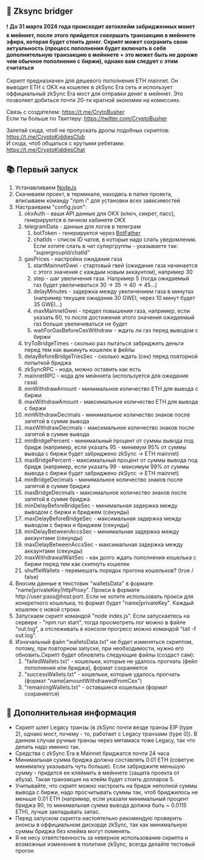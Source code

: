 ## 🚀 Zksync bridger
❗️ <b>До 31 марта 2024 года происходит автоклейм забридженных монет в мейннет, после этого прийдется совершать транзакцию в мейннете эфира, которая будет стоить денег. Скрипт может сохранить свою актуальность (процесс пополнения будет включать в себя дополнительную транзакцию в мейннете + это может быть не дороже чем обычное пополнение с биржи), однако вам следует с этим считаться</b> <br><br>
Скрипт предназначен для дешевого пополнения ETH mainnet. Он выводит ETH c OKX на кошелек в zkSync Era сеть и использует оффициальный zkSync Era мост для отправки денег в мейннет. Это позволяет добиться почти 20-ти кратной экономии на комиссиях.

Связь с создателем: https://t.me/CrytoBusher <br>
Если ты больше по Твиттеру: https://twitter.com/CryptoBusher <br>

Залетай сюда, чтоб не пропускать дропы подобных скриптов: https://t.me/CryptoKiddiesClub <br>
И сюда, чтоб общаться с крутыми ребятами: https://t.me/CryptoKiddiesChat <br>

## 📚 Первый запуск
1. Устанавливаем [NodeJs](https://nodejs.org/en/download)
2. Скачиваем проект, в терминале, находясь в папке проекта, вписываем команду "npm i" для установки всех зависимостей
3. Настраиваем "config.json":
   1. okxAuth - ваши API данные для OKX (ключ, сикрет, пасс), генерируются в личном кабинете OKX
   2. telegramData - данные для логов в телеграм
      1. botToken - генерируется через [BotFather](https://t.me/BotFather)
      2. chatIds - список ID чатов, в которые надо слать уведомления. Если хотите слать в чат супергруппы - указываете так: "supergroupId/chatId"
   3. gasPrices - настройки ожидания газа
      1. startMainnetGwei - стартовый гвей (ожидание газа начинается с этого значения с каждым новым аккаунтом), например 30
      2. step - шаг увеличения газа. Например 5 (тогда ожидаемый газ будет увеличиваться 30 -> 35 -> 40 -> 45...)
      3. delayMinutes - задержка между увеличением газа в минутах (например текущее ожидание 30 GWEI, через 10 минут будет 35 GWEI...)
      4. maxMainnetGwei - предел повышения газа, например, если указать 60, то после достижения этого значения ожидаемый газ больше увеличиваться не будет
      5. waitForGasBeforeCexWithdraw - ждать ли газ перед выводом с биржи
   4. tryToBridgeTimes - сколько раз пытаться забриджить деньги перед тем как выкинуть кошелек в фейлы
   5. delayBeforeBridgeTriesSec - сколько ждать (сек) перед повторной попыткой бриджа
   6. zkSyncRPC - нода, можно оставить как есть
   7. mainnetRPC - нода для мейннета (используется для ожидания газа)
   8. minWithdrawAmount - минимальное количество ETH для вывода с биржи
   9. maxWithdrawAmount - максимальное количество ETH для вывода с биржи
   10. minWithdrawDecimals - минимальное количество знаков после запятой в сумме вывода
   11. maxWithdrawDecimals - максимальное количество знаков после запятой в сумме вывода
   12. minBridgePercent - минимальный процент от суммы вывода под бридж (например, если указать 95 - минимум 95% от суммы вывода с биржи будет забриджено zkSync -> ETH mainnet)
   13. maxBridgePercent - максимальный процент от суммы вывода под бридж (например, если указать 99 - максимум 99% от суммы вывода с биржи будет забриджено zkSync -> ETH mainnet)
   14. minBridgeDecimals - минимальное количество знаков после запятой в сумме бриджа
   15. maxBridgeDecimals - максимальное количество знаков после запятой в сумме бриджа
   16. minDelayBeforeBridgeSec - минимальная задержка между выводом с биржи и бриджем (секунды)
   17. maxDelayBeforeBridgeSec - максимальная задержка между выводом с биржи и бриджем (секунды)
   18. minDelayBetweenAccsSec - минимальная задержка между аккаунтами (секунды)
   19. maxDelayBetweenAccsSec - максимальная задержка между аккаунтами (секунды)
   20. maxWithdrawalWaitSec - как долго ждать пополнения кошелька с биржи перед тем как скипнуть кошелек
   21. shuffleWallets - перемешать порядок прогона кошельков? (true / false)
4. Вносим данные в текстовик "walletsData" в формате "name|privateKey|httpProxy". Прокси в формате http://user:pass@host:port. Если не хотите использовать прокси для конкретного кошелька, то формат будет "name|privateKey". Каждый кошелек с новой строки.
5. Запускаем скрипт командой "node index.js". Если запускаетесь на сервере - "npm run start", тогда просмотреть лог можно в файле "out.log", а отслеживать в консоли прогресс можно командой "tail -f out.log".
6. Изначальный файл "walletsData.txt" не будет изменяться скриптом, потому, при повторном запуске, при необходимости, нужно его обновить.Скрипт будет обновлять следующие файлы (создаст сам):
   1. "failedWallets.txt" - кошельки, которые не удалось прогнать (фейл пополнения или бриджа), формат сохраняется
   2. "successWallets.txt" - кошельки, которые удалось прогнать (формат "name|amountWithdrawedFromCex")
   3. "remainingWallets.txt" - оставшиеся кошельки (формат сохраняется)

## 🤔 Дополнительная информация
- Скрипт шлет Legacy транзы (в zkSync почти везде транзы EIP (type 2), однако мост, почему - то, работает с Legacy транзами (type 0)). В данном случае ручные транзы через метамаск тоже Legacy, так что делать надо именно так. 
- Средства с zkSync Era в Mainnet бриджатся почти 24 часа
- Минимальная сумма бриджа должна составлять 0.01 ETH (советую минималку указывать чуть больше). Если забриджите меньшую сумму - придется ее клеймить в мейннете (защита проекта от абуза). Такая транзакция на клейм будет стоить долларов 5.
- Учитывайте, что скрипт можно настроить на бридж неполной суммы вывода с биржи, надо просчитывать суммы так, чтоб бриджилось не меньше 0.01 ETH (например, если указали минимальный процент бриджа 90, то минимальная сумма вывода должна быть ~ 0.0115 ETH), лучше закладывать запас.
- Перед запуском скрипта настоятельно рекомендую проверить анонсы в оффициальном дискорде zkSync, так как минимальную суммы бриджа без клейма могут поменять.
- Я не несу ответственность за неверное использование скрипта и возможные изменения в политике zkSync, всегда делайте тестовый прогон
